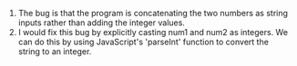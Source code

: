 1. The bug is that the program is concatenating the two numbers as string inputs rather than adding the integer values.
2. I would fix this bug by explicitly casting num1 and num2 as integers. We can do this by using JavaScript's 'parseInt' function to convert the string to an integer.